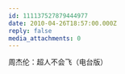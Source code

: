 ```yaml
---
id: 111137527879444977
date: 2010-04-26T18:57:00.000Z
reply: false
media_attachments: 0
---
```


周杰伦：超人不会飞（电台版） ​​​​

